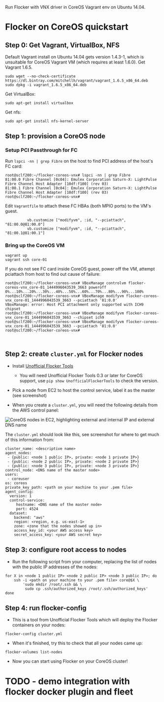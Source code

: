 Run Flocker with VNX driver in CoreOS Vagrant env on Ubuntu 14.04.

# Flocker on CoreOS quickstart
## Step 0: Get Vagrant, VirtualBox, NFS

Default Vagrant install on Ubuntu 14.04 gets version 1.4.3-1, which is unsuitable for CoreOS Vagrant VM (which requires at least 1.6.0). Get Vagrant 1.6.5.

```
sudo wget --no-check-certificate https://dl.bintray.com/mitchellh/vagrant/vagrant_1.6.5_x86_64.deb
sudo dpkg -i vagrant_1.6.5_x86_64.deb
```

Get VirtualBox:

```
sudo apt-get install virtualbox
```


Get nfs:
```
sudo apt-get install nfs-kernel-server
```



## Step 1: provision a CoreOS node

### Setup PCI Passthrough for FC

Run ``lspci -nn | grep Fibre`` on the host to find PCI address of the host's FC card:

```
root@sclf200:~/flocker-coreos-vnx# lspci -nn | grep Fibre
81:00.0 Fibre Channel [0c04]: Emulex Corporation Saturn-X: LightPulse Fibre Channel Host Adapter [10df:f100] (rev 03)
81:00.1 Fibre Channel [0c04]: Emulex Corporation Saturn-X: LightPulse Fibre Channel Host Adapter [10df:f100] (rev 03)
root@sclf200:~/flocker-coreos-vnx#
```

Edit ``Vagrantfile`` to attach these FC HBAs (both MPIO ports) to the VM's guest.

```
          vb.customize ["modifyvm", :id, "--pciattach", "81:00.0@81:00.0"]
          vb.customize ["modifyvm", :id, "--pciattach", "81:00.1@81:00.1"]
```

### Bring up the CoreOS VM
```
vagrant up
vagrant ssh core-01
```

If you do not see FC card inside CoreOS guest, power off the VM, attempt pciattach from host to find out cause of failure:

```
root@sclf200:~/flocker-coreos-vnx# VBoxManage controlvm flocker-coreos-vnx_core-01_1444996043539_3663 poweroff
0%...10%...20%...30%...40%...50%...60%...70%...80%...90%...100%
root@sclf200:~/flocker-coreos-vnx# VBoxManage modifyvm flocker-coreos-vnx_core-01_1444996043539_3663 --pciattach '81:0.0'
VBoxManage: error: Host PCI attachment only supported with ICH9 chipset
root@sclf200:~/flocker-coreos-vnx# VBoxManage modifyvm flocker-coreos-vnx_core-01_1444996043539_3663 --chipset ich9
root@sclf200:~/flocker-coreos-vnx# VBoxManage modifyvm flocker-coreos-vnx_core-01_1444996043539_3663 --pciattach '81:0.0'
root@sclf200:~/flocker-coreos-vnx#



```

## Step 2: create `cluster.yml` for Flocker nodes

* Install [Unofficial Flocker Tools](https://docs.clusterhq.com/en/latest/labs/installer.html)
    * You will need Unofficial Flocker Tools 0.3 or later for CoreOS support, use `pip show UnofficialFlockerTools` to check the version.

* Pick a node from EC2 to host the control service, label it as the master (see screenshot)

* When you create a `cluster.yml`, you will need the following details from the AWS control panel:

![CoreOS nodes in EC2, highlighting external and internal IP and external DNS name](coreos-aws.png)

The `cluster.yml` should look like this, see screenshot for where to get much of this information from:
```
cluster_name: <descriptive name>
agent_nodes:
 - {public: <node 1 public IP>, private: <node 1 private IP>}
 - {public: <node 2 public IP>, private: <node 2 private IP>}
 - {public: <node 3 public IP>, private: <node 3 private IP>}
control_node: <DNS name of the master node>
users:
 - coreuser
os: coreos
private_key_path: <path on your machine to your .pem file>
agent_config:
  version: 1
  control-service:
     hostname: <DNS name of the master node>
     port: 4524
  dataset:
    backend: "aws"
    region: <region, e.g. us-east-1>
    zone: <zone that the nodes showed up in>
    access_key_id: <your AWS access key>
    secret_access_key: <your AWS secret key>
```
## Step 3: configure root access to nodes

* Run the following script from your computer, replacing the list of nodes with the public IP addresses of the nodes:

```
for X in <node 1 public IP> <node 2 public IP> <node 3 public IP>; do
    ssh -i <path on your machine to your .pem file> core@$X \
        'sudo mkdir /root/.ssh && \
         sudo cp .ssh/authorized_keys /root/.ssh/authorized_keys'
done
```

## Step 4: run flocker-config

* This is a tool from Unofficial Flocker Tools which will deploy the Flocker containers on your nodes:

```
flocker-config cluster.yml
```

* When it's finished, try this to check that all your nodes came up:

```
flocker-volumes list-nodes
```

* Now you can start using Flocker on your CoreOS cluster!

# TODO - demo integration with flocker docker plugin and fleet
